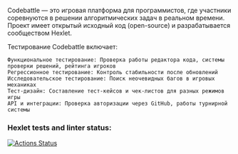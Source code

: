 Codebattle — это игровая платформа для программистов, где участники соревнуются в решении алгоритмических задач в реальном времени. Проект имеет открытый исходный код (open-source) и разрабатывается сообществом Hexlet.

Тестирование Codebattle включает:

    Функциональное тестирование: Проверка работы редактора кода, системы проверки решений, рейтинга игроков
    Регрессионное тестирование: Контроль стабильности после обновлений
    Исследовательское тестирование: Поиск неочевидных багов в игровых механиках
    Тест-дизайн: Составление тест-кейсов и чек-листов для разных режимов игры
    API и интеграции: Проверка авторизации через GitHub, работы турнирной системы

### Hexlet tests and linter status:
[![Actions Status](https://github.com/ssvetokot/qa-engineer-project-85/actions/workflows/hexlet-check.yml/badge.svg)](https://github.com/ssvetokot/qa-engineer-project-85/actions)
